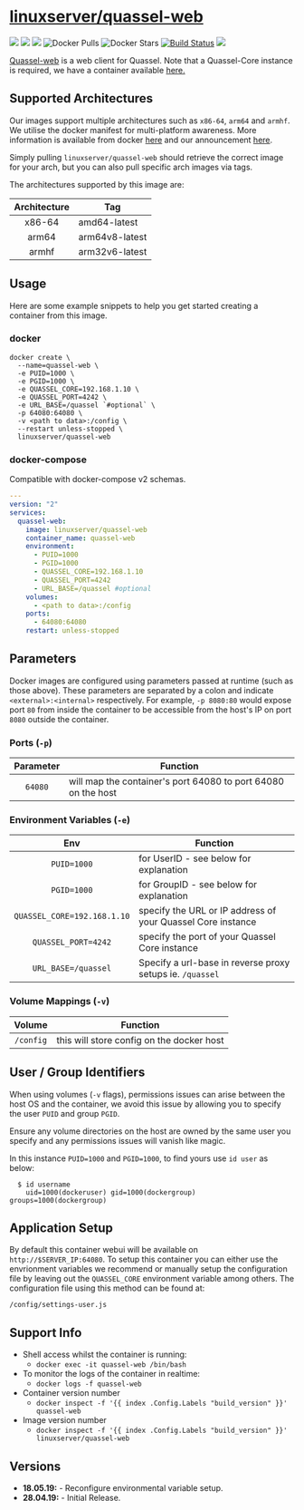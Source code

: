 # [linuxserver/quassel-web](https://github.com/linuxserver/docker-quassel-web)

[![](https://img.shields.io/discord/354974912613449730.svg?logo=discord&label=LSIO%20Discord&style=flat-square)](https://discord.gg/YWrKVTn)
[![](https://images.microbadger.com/badges/version/linuxserver/quassel-web.svg)](https://microbadger.com/images/linuxserver/quassel-web "Get your own version badge on microbadger.com")
[![](https://images.microbadger.com/badges/image/linuxserver/quassel-web.svg)](https://microbadger.com/images/linuxserver/quassel-web "Get your own version badge on microbadger.com")
![Docker Pulls](https://img.shields.io/docker/pulls/linuxserver/quassel-web.svg)
![Docker Stars](https://img.shields.io/docker/stars/linuxserver/quassel-web.svg)
[![Build Status](https://ci.linuxserver.io/buildStatus/icon?job=Docker-Pipeline-Builders/docker-quassel-web/master)](https://ci.linuxserver.io/job/Docker-Pipeline-Builders/job/docker-quassel-web/job/master/)
[![](https://lsio-ci.ams3.digitaloceanspaces.com/linuxserver/quassel-web/latest/badge.svg)](https://lsio-ci.ams3.digitaloceanspaces.com/linuxserver/quassel-web/latest/index.html)

[Quassel-web](https://github.com/magne4000/quassel-webserver) is a web client for Quassel.  Note that a Quassel-Core instance is required, we have a container available [here.](https://hub.docker.com/r/linuxserver/quassel-core/) 


## Supported Architectures

Our images support multiple architectures such as `x86-64`, `arm64` and `armhf`. We utilise the docker manifest for multi-platform awareness. More information is available from docker [here](https://github.com/docker/distribution/blob/master/docs/spec/manifest-v2-2.md#manifest-list) and our announcement [here](https://blog.linuxserver.io/2019/02/21/the-lsio-pipeline-project/). 

Simply pulling `linuxserver/quassel-web` should retrieve the correct image for your arch, but you can also pull specific arch images via tags.

The architectures supported by this image are:

| Architecture | Tag |
| :----: | --- |
| x86-64 | amd64-latest |
| arm64 | arm64v8-latest |
| armhf | arm32v6-latest |


## Usage

Here are some example snippets to help you get started creating a container from this image.

### docker

```
docker create \
  --name=quassel-web \
  -e PUID=1000 \
  -e PGID=1000 \
  -e QUASSEL_CORE=192.168.1.10 \
  -e QUASSEL_PORT=4242 \
  -e URL_BASE=/quassel `#optional` \
  -p 64080:64080 \
  -v <path to data>:/config \
  --restart unless-stopped \
  linuxserver/quassel-web
```


### docker-compose

Compatible with docker-compose v2 schemas.

```yaml
---
version: "2"
services:
  quassel-web:
    image: linuxserver/quassel-web
    container_name: quassel-web
    environment:
      - PUID=1000
      - PGID=1000
      - QUASSEL_CORE=192.168.1.10
      - QUASSEL_PORT=4242
      - URL_BASE=/quassel #optional
    volumes:
      - <path to data>:/config
    ports:
      - 64080:64080
    restart: unless-stopped
```

## Parameters

Docker images are configured using parameters passed at runtime (such as those above). These parameters are separated by a colon and indicate `<external>:<internal>` respectively. For example, `-p 8080:80` would expose port `80` from inside the container to be accessible from the host's IP on port `8080` outside the container.

### Ports (`-p`)

| Parameter | Function |
| :----: | --- |
| `64080` | will map the container's port 64080 to port 64080 on the host |


### Environment Variables (`-e`)

| Env | Function |
| :----: | --- |
| `PUID=1000` | for UserID - see below for explanation |
| `PGID=1000` | for GroupID - see below for explanation |
| `QUASSEL_CORE=192.168.1.10` | specify the URL or IP address of your Quassel Core instance |
| `QUASSEL_PORT=4242` | specify the port of your Quassel Core instance |
| `URL_BASE=/quassel` | Specify a url-base in reverse proxy setups ie. `/quassel` |

### Volume Mappings (`-v`)

| Volume | Function |
| :----: | --- |
| `/config` | this will store config on the docker host |



## User / Group Identifiers

When using volumes (`-v` flags), permissions issues can arise between the host OS and the container, we avoid this issue by allowing you to specify the user `PUID` and group `PGID`.

Ensure any volume directories on the host are owned by the same user you specify and any permissions issues will vanish like magic.

In this instance `PUID=1000` and `PGID=1000`, to find yours use `id user` as below:

```
  $ id username
    uid=1000(dockeruser) gid=1000(dockergroup) groups=1000(dockergroup)
```

## Application Setup

By default this container webui will be available on `http://$SERVER_IP:64080`. To setup this container you can either use the envrionment variables we recommend or manually setup the configuration file by leaving out the `QUASSEL_CORE` environment variable among others. 
The configuration file using this method can be found at:
```
/config/settings-user.js
```



## Support Info

* Shell access whilst the container is running: 
  * `docker exec -it quassel-web /bin/bash`
* To monitor the logs of the container in realtime: 
  * `docker logs -f quassel-web`
* Container version number 
  * `docker inspect -f '{{ index .Config.Labels "build_version" }}' quassel-web`
* Image version number
  * `docker inspect -f '{{ index .Config.Labels "build_version" }}' linuxserver/quassel-web`

## Versions

* **18.05.19:** - Reconfigure environmental variable setup.
* **28.04.19:** - Initial Release.
